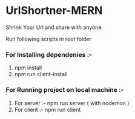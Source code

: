 # UrlShortner-MERN

Shrink Your Url and share with anyone.

Run following scripts in root folder
### For Installing dependenies :-

1. npm install
2. npm run client-install

### For Running project on local machine :-

1. For server :- npm run server ( with nodemon )
2. For client :- npm run client
